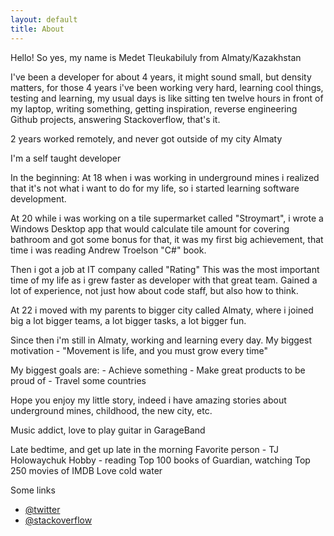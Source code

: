 ```yaml
---
layout: default
title: About
---
```


Hello! So yes, my name is Medet Tleukabiluly from Almaty/Kazakhstan


I've been a developer for about 4 years, it might sound small, but density matters, for those 4 years i've been working very hard, learning cool things, testing and learning, my usual days is like sitting ten twelve hours in front of my laptop, writing something, getting inspiration, reverse engineering Github projects, answering Stackoverflow, that's it.


2 years worked remotely, and never got outside of my city Almaty


I'm a self taught developer


In the beginning: At 18 when i was working in underground mines i realized that it's not what i want to do for my life, so i started learning software development.


At 20 while i was working on a tile supermarket called "Stroymart", i wrote a Windows Desktop app that would calculate tile amount for covering bathroom and got some bonus for that, it was my first big achievement, that time i was reading Andrew Troelson "C#" book.


Then i got a job at IT company called "Rating" This was the most important time of my life as i grew faster as developer with that great team. Gained a lot of experience, not just how about code staff, but also how to think.


At 22 i moved with my parents to bigger city called Almaty, where i joined big a lot bigger teams, a lot bigger tasks, a lot bigger fun.


Since then i'm still in Almaty, working and learning every day. My biggest motivation - "Movement is life, and you must grow every time"


My biggest goals are: - Achieve something - Make great products to be proud of - Travel some countries


Hope you enjoy my little story, indeed i have amazing stories about underground mines, childhood, the new city, etc.


Music addict, love to play guitar in GarageBand


Late bedtime, and get up late in the morning
Favorite person - TJ Holowaychuk
Hobby - reading Top 100 books of Guardian, watching Top 250 movies of IMDB
Love cold water

Some links
 - [@twitter](https://twitter.com/medetonline)
 - [@stackoverflow](http://stackoverflow.com/users/2308005/medet-tleukabiluly)
